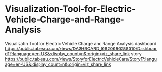 # Visualization-Tool-for-Electric-Vehicle-Charge-and-Range-Analysis
Visualizatin Tool for Electric Vehicle Charge and Range Analysis
dashboard https://public.tableau.com/views/DASHBOARD_16820696288510/Dashboard1?:language=en-US&:display_count=n&:origin=viz_share_link
story https://public.tableau.com/views/StoryforElectricVehicleCars/Story1?:language=en-US&:display_count=n&:origin=viz_share_link
